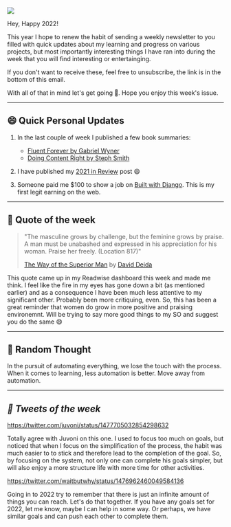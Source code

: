 <img src="https://ogi.sh/article?eyebrow=11%20January%202022%20-%20RASUL%20KIREEV&title=TUESDAY%20LETTER%20%2327&subtitle=Happy%20New%20Year,%20Appreciating%20Your%20SO%20and%20Reducing%20Automation&unsplashId=6iHNihTE4E8" />

Hey, Happy 2022!

This year I hope to renew the habit of sending a weekly newsletter to you filled with quick updates about my learning and progress on various projects, but most importantly interesting things I have ran into during the week that you will find interesting or entertainging.

If you don't want to receive these, feel free to unsubscribe, the link is in the bottom of this email.

With all of that in mind let's get going 🚀. Hope you enjoy this week's issue.

---

## 😄 Quick Personal Updates

1. In the last couple of week I published a few book summaries:
   - [Fluent Forever by Gabriel Wyner](https://www.rasulkireev.com/fluent-forever-book-review/)
   - [Doing Content Right by Steph Smith](https://www.rasulkireev.com/doing-content-right-book-review/)

2. I have published my [2021 in Review](https://www.rasulkireev.com/2021-in-review/) post 😄
3. Someone paid me $100 to show a job on [Built with Django](https://builtwithdjango.com/). This is my first legit earning on the web.

---

## 📜 Quote of the week

> "The masculine grows by challenge, but the feminine grows by praise. A man must be unabashed and expressed in his appreciation for his woman. Praise her freely. (Location 817)"
>
> [The Way of the Superior Man](https://amzn.to/3E7WKtH) by [David Deida](https://deida.info/)

This quote came up in my Readwise dashboard this week and made me think. I feel like the fire in my eyes has gone down a bit (as mentioned earlier) and as a consequence I have been much less attentive to my significant other. Probably been more critiquing, even. So, this has been a great reminder that women do grow in more positive and praising environemnt. Will be trying to say more good things to my SO and suggest you do the same 😄

---

## 🧠 Random Thought

In the pursuit of automating everything, we lose the touch with the process. When it comes to learning, less automation is better. Move away from automation.

---

## *🐔 Tweets of the week*

https://twitter.com/juvoni/status/1477705032854298632

Totally agree with Juvoni on this one. I used to focus too much on goals, but noticed that when I focus on the simplification of the process, the habit was much easier to to stick and therefore lead to the completion of the goal. So, by focusing on the system, not only one can complete his goals simpler, but will also enjoy a more structure life with more time for other activities.

https://twitter.com/waitbutwhy/status/1476962460049584136

Going in to 2022 try to remember that there is just an infinite amount of things you can reach. Let's do that together. If you have any goals set for 2022, let me know, maybe I can help in some way. Or perhaps, we have similar goals and can push each other to complete them.

